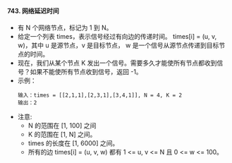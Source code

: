 #### 743. 网络延迟时间
- 有 N 个网络节点，标记为 1 到 N。
- 给定一个列表 times，表示信号经过有向边的传递时间。 times[i] = (u, v, w)，其中 u 是源节点，v 是目标节点， w 是一个信号从源节点传递到目标节点的时间。
- 现在，我们从某个节点 K 发出一个信号。需要多久才能使所有节点都收到信号？如果不能使所有节点收到信号，返回 -1。
- 示例：
    ```
    输入：times = [[2,1,1],[2,3,1],[3,4,1]], N = 4, K = 2
    输出：2
    ```
- 注意:
  - N 的范围在 [1, 100] 之间
  - K 的范围在 [1, N] 之间。
  - times 的长度在 [1, 6000] 之间。
  - 所有的边 times[i] = (u, v, w) 都有 1 <= u, v <= N 且 0 <= w <= 100。